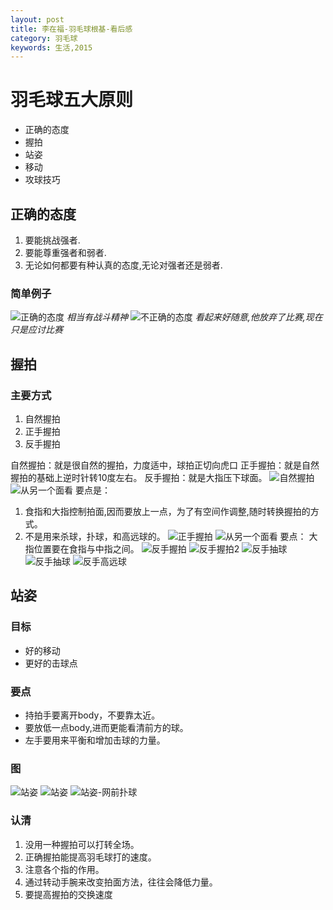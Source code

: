 ```yaml
---
layout: post
title: 李在福-羽毛球根基-看后感
category: 羽毛球
keywords: 生活,2015
---
```


# 羽毛球五大原则  
+ 正确的态度
+ 握拍
+ 站姿
+ 移动
+ 攻球技巧

## 正确的态度
1. 要能挑战强者.
2. 要能尊重强者和弱者.
3. 无论如何都要有种认真的态度,无论对强者还是弱者.

### 简单例子
![正确的态度](http://7xnnj6.com1.z0.glb.clouddn.com/badminton-right-attitude.png)
*相当有战斗精神*
![不正确的态度](http://7xnnj6.com1.z0.glb.clouddn.com/badminton-bad-attitude.png)
*看起来好随意,他放弃了比赛,现在只是应讨比赛*

## 握拍

### 主要方式

1. 自然握拍
2. 正手握拍
3. 反手握拍

自然握拍：就是很自然的握拍，力度适中，球拍正切向虎口
正手握拍：就是自然握拍的基础上逆时针转10度左右。
反手握拍：就是大指压下球面。
![自然握拍](http://7xnnj6.com1.z0.glb.clouddn.com/badminton-中性握拍.png)
![从另一个面看](http://7xnnj6.com1.z0.glb.clouddn.com/badminton-中性握拍2.png)
要点是：
1. 食指和大指控制拍面,因而要放上一点，为了有空间作调整,随时转换握拍的方式。
2. 不是用来杀球，扑球，和高远球的。
![正手握拍](http://7xnnj6.com1.z0.glb.clouddn.com/badminton-正手握拍.png)
![从另一个面看](http://7xnnj6.com1.z0.glb.clouddn.com/badminton-正手握拍2.png)
要点：
大指位置要在食指与中指之间。
![反手握拍](http://7xnnj6.com1.z0.glb.clouddn.com/badminton-反手握拍.png)
![反手握拍2](http://7xnnj6.com1.z0.glb.clouddn.com/badminton-反手握拍2.png)
![反手抽球](http://7xnnj6.com1.z0.glb.clouddn.com/badminton-反手抽球.png)
![反手抽球](http://7xnnj6.com1.z0.glb.clouddn.com/badminton-反手抽球2.png)
![反手高远球](http://7xnnj6.com1.z0.glb.clouddn.com/badminton-反手高远球.png)

## 站姿

### 目标
+ 好的移动
+ 更好的击球点

### 要点

+ 持拍手要离开body，不要靠太近。
+ 要放低一点body,进而更能看清前方的球。
+ 左手要用来平衡和增加击球的力量。

### 图

![站姿](http://7xnnj6.com1.z0.glb.clouddn.com/badminton-站姿.png)
![站姿](http://7xnnj6.com1.z0.glb.clouddn.com/badminton-站姿2.png)
![站姿-网前扑球](http://7xnnj6.com1.z0.glb.clouddn.com/badminton-站姿3.png)


### 认清

1. 没用一种握拍可以打转全场。
2. 正确握拍能提高羽毛球打的速度。
3. 注意各个指的作用。
4. 通过转动手腕来改变拍面方法，往往会降低力量。
5. 要提高握拍的交换速度
